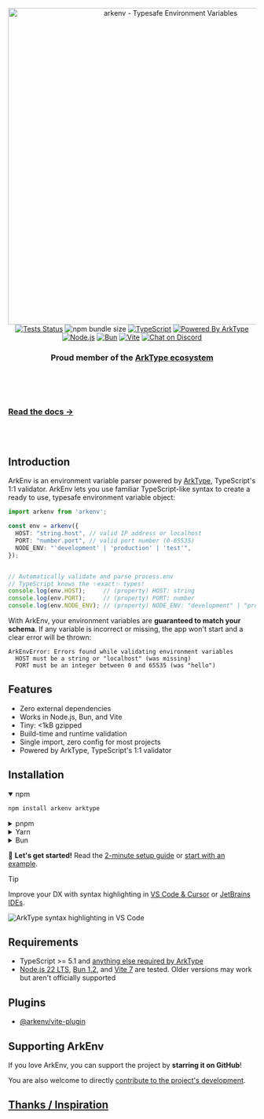 <p align="center">
  <a href="https://arkenv.js.org">
    <img alt="arkenv - Typesafe Environment Variables" src="https://og.tailgraph.com/og?titleFontFamily=JetBrains+Mono&textFontFamily=Inter&title=ArkEnv&titleTailwind=text-[%23e9eef9]%20font-bold%20relative%20decoration-%5Brgb(180,215,255)%5D%20decoration-wavy%20decoration-[5px]%20underline%20underline-offset-[16px]%20text-5xl%20mb-8&text=Typesafe%20environment%20variables%20powered%20by%20ArkType&textTailwind=text-[%238b9dc1]%20text-3xl&bgTailwind=bg-gradient-to-b%20from-[%23061a3a]%20to-black" width="645px">
  </a>
  <br />
  <a href="https://github.com/yamcodes/arkenv/actions/workflows/tests.yml?query=branch%3Amain"><img alt="Tests Status" src="https://github.com/yamcodes/arkenv/actions/workflows/tests.yml/badge.svg?event=push&branch=main"></a>
  <img alt="npm bundle size" src="https://img.shields.io/bundlephobia/minzip/arkenv">
  <a href="https://www.typescriptlang.org/"><img alt="TypeScript" src="https://img.shields.io/badge/TypeScript-3178C6?style=flat&logo=typescript&logoColor=white"></a>
  <a href="https://arktype.io/"><img alt="Powered By ArkType" src="https://custom-icon-badges.demolab.com/badge/ArkType-0d1526?logo=arktype2&logoColor=e9eef9"></a>
  <a href="https://nodejs.org/en"><img alt="Node.js" src="https://img.shields.io/badge/Node.js-339933?style=flat&logo=node.js&logoColor=white"></a>
  <a href="https://bun.com/"><img alt="Bun" src="https://img.shields.io/badge/Bun-14151a?logo=bun&logoColor=fbf0df"></a>
  <a href="https://vite.dev/"><img alt="Vite" src="https://custom-icon-badges.demolab.com/badge/Vite-2e2742?logo=vite2&logoColor=dfdfd6"></a>
  <a href="https://discord.com/channels/957797212103016458/1415373591394127894"><img alt="Chat on Discord" src="https://img.shields.io/discord/957797212103016458?label=Chat&color=5865f4&logo=discord&labelColor=121214"></a>
</p>
<h3 align="center">Proud member of the <a href="https://arktype.io/docs/ecosystem#arkenv">ArkType ecosystem</a></h3>

<br/>
<br/>
<br/>

### [Read the docs →](https://arkenv.js.org/docs)

<br/>
<br/>

## Introduction


ArkEnv is an environment variable parser powered by [ArkType](https://arktype.io/), TypeScript's 1:1 validator. ArkEnv lets you use familiar TypeScript-like syntax to create a ready to use, typesafe environment variable object:


```ts
import arkenv from 'arkenv';

const env = arkenv({
  HOST: "string.host", // valid IP address or localhost
  PORT: "number.port", // valid port number (0-65535)
  NODE_ENV: "'development' | 'production' | 'test'",
});


// Automatically validate and parse process.env
// TypeScript knows the ✨exact✨ types!
console.log(env.HOST);     // (property) HOST: string
console.log(env.PORT);     // (property) PORT: number
console.log(env.NODE_ENV); // (property) NODE_ENV: "development" | "production" | "test"
```

With ArkEnv, your environment variables are **guaranteed to match your schema**. If any variable is incorrect or missing, the app won't start and a clear error will be thrown:

```
ArkEnvError: Errors found while validating environment variables
  HOST must be a string or "localhost" (was missing)
  PORT must be an integer between 0 and 65535 (was "hello")
```

## Features

- Zero external dependencies
- Works in Node.js, Bun, and Vite
- Tiny: <1kB gzipped
- Build-time and runtime validation
- Single import, zero config for most projects
- Powered by ArkType, TypeScript's 1:1 validator

## Installation

<details open>
<summary>npm</summary>

```sh
npm install arkenv arktype
```
</details>

<details>
<summary>pnpm</summary>

```sh
pnpm add arkenv arktype
```
</details>

<details>
<summary>Yarn</summary>

```sh
yarn add arkenv arktype
```
</details>

<details>
<summary>Bun</summary>

```sh
bun add arkenv arktype
```
</details>

:rocket: **Let's get started!** Read the [2-minute setup guide](https://arkenv.js.org/docs/quickstart) or [start with an example](https://arkenv.js.org/docs/examples).


> [!TIP]
> Improve your DX with syntax highlighting in [VS Code & Cursor](/docs/integrations/vscode) or [JetBrains IDEs](/docs/integrations/jetbrains).
> 
> ![ArkType syntax highlighting in VS Code](https://raw.githubusercontent.com/yamcodes/arkenv/main/assets/dx.png)

## Requirements

- TypeScript >= 5.1 and [anything else required by ArkType](https://arktype.io/docs/intro/setup#installation)
-  [Node.js 22 LTS](https://github.com/yamcodes/arkenv/tree/main/examples/basic), [Bun 1.2](https://github.com/yamcodes/arkenv/tree/main/examples/with-bun), and [Vite 7](https://github.com/yamcodes/arkenv/tree/main/examples/with-vite-react-ts) are tested. Older versions may work but aren't officially supported

## Plugins

- [@arkenv/vite-plugin](https://github.com/yamcodes/arkenv/tree/main/packages/vite-plugin)

## Supporting ArkEnv

If you love ArkEnv, you can support the project by **starring it on GitHub**!

You are also welcome to directly [contribute to the project's development](https://github.com/yamcodes/arkenv/blob/main/CONTRIBUTING.md).

## [Thanks / Inspiration](https://github.com/yamcodes/arkenv/blob/main/THANKS.md)
